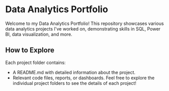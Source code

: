 # Data Analytics Portfolio
Welcome to my Data Analytics Portfolio! This repository showcases various data analytics projects I've worked on, demonstrating skills in SQL, Power BI, data visualization, and more.

## How to Explore
Each project folder contains:
- A README.md with detailed information about the project.
- Relevant code files, reports, or dashboards.
Feel free to explore the individual project folders to see the details of each project!

